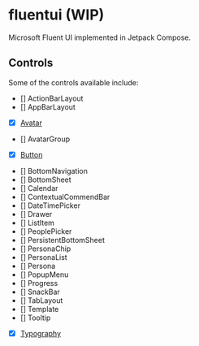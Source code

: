 # fluentui (WIP)

Microsoft Fluent UI implemented in Jetpack Compose.

## Controls

Some of the controls available include:

- [] ActionBarLayout
- [] AppBarLayout
- [x] [Avatar](https://github.com/Nthily/fluentui/tree/main/app/src/main/java/com/github/nthily/fluentui/ui/components/avatar)
- [] AvatarGroup
- [x] [Button](https://github.com/Nthily/fluentui/tree/main/app/src/main/java/com/github/nthily/fluentui/ui/components/button)
- [] BottomNavigation
- [] BottomSheet
- [] Calendar
- [] ContextualCommendBar
- [] DateTimePicker
- [] Drawer
- [] ListItem
- [] PeoplePicker
- [] PersistentBottomSheet
- [] PersonaChip
- [] PersonaList
- [] Persona
- [] PopupMenu
- [] Progress
- [] SnackBar
- [] TabLayout
- [] Template
- [] Tooltip
- [x] [Typography](https://github.com/Nthily/fluentui/tree/main/app/src/main/java/com/github/nthily/fluentui/ui/components/theme)

